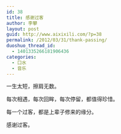 ```yaml
---
id: 38
title: 感谢过客
author: 李攀
layout: post
guid: http://www.aixixili.com/?p=38
permalink: /2012/03/31/thank-passing/
duoshuo_thread_id:
  - 1401335266181906436
categories:
  - 口水
  - 音乐
---
```

一生太短，擦肩无数。

每次相遇，每次回眸，每次停留，都值得珍惜。

每一个过客，都是上辈子修来的缘分。

感谢过客。
